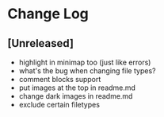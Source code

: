 # Change Log

## [Unreleased]

- highlight in minimap too (just like errors)  
- what's the bug when changing file types?  
- comment blocks support  
- put images at the top in readme.md  
- change dark images in readme.md  
- exclude certain filetypes  
<!-- - hex colors? -->